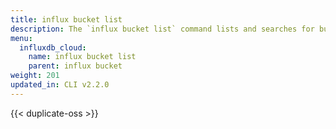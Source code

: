 ```yaml
---
title: influx bucket list
description: The `influx bucket list` command lists and searches for buckets in InfluxDB.
menu:
  influxdb_cloud:
    name: influx bucket list
    parent: influx bucket
weight: 201
updated_in: CLI v2.2.0
---
```


{{< duplicate-oss >}}
